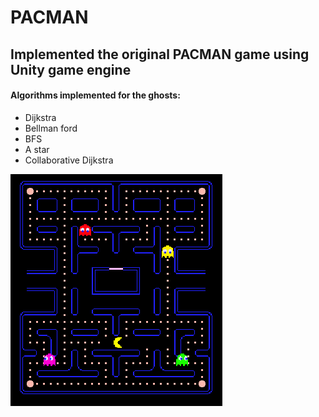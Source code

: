 # PACMAN
## Implemented the original PACMAN game using Unity game engine
#### **Algorithms implemented for the ghosts:**
- Dijkstra
- Bellman ford
- BFS
- A star
- Collaborative Dijkstra

![PACMAN](https://raw.githubusercontent.com/AnasMations/PACMAN/main/Assets/pacman%20game.PNG)
